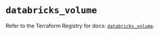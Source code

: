 # `databricks_volume`

Refer to the Terraform Registry for docs: [`databricks_volume`](https://registry.terraform.io/providers/databricks/databricks/1.45.0/docs/resources/volume).

